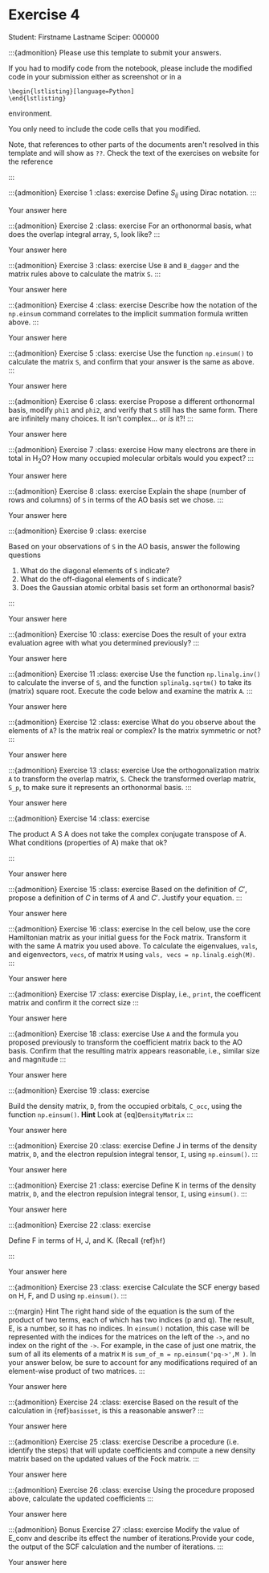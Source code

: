 # Exercise 4

Student:  Firstname Lastname    Sciper: 000000

:::{admonition} Please use this template to submit your answers. 

If you had to modify code from the notebook, please include the modified code in your submission either as screenshot or in a 

```
\begin{lstlisting}[language=Python]
\end{lstlisting}
```


environment. 

You only need to include the code cells that you modified.

Note, that references to other parts of the documents aren't resolved in this template and will show as `??`. Check the text of the exercises on website for the reference

:::

:::{admonition} Exercise 1
:class: exercise
Define $S_{ij}$ using Dirac notation.
:::

Your answer here

:::{admonition} Exercise 2
:class: exercise
For an orthonormal basis, what does the overlap integral array, `S`, look like?
:::

Your answer here

:::{admonition} Exercise 3
:class: exercise
 Use `B` and `B_dagger` and the matrix rules above to calculate the matrix `S`.
 :::

Your answer here

:::{admonition} Exercise 4
:class: exercise
Describe how the notation of the `np.einsum` command correlates to the implicit summation formula written above.
:::

Your answer here

:::{admonition} Exercise 5
:class: exercise
 Use the function `np.einsum()` to calculate the matrix `S`, and confirm that your answer is the same as above.
 :::

Your answer here

:::{admonition} Exercise 6
:class: exercise
Propose a different orthonormal basis, modify `phi1` and `phi2`, and verify that `S` still has the same form. There are infinitely many choices. It isn't complex... or *is* it?!
:::

Your answer here

:::{admonition} Exercise 7
:class: exercise
How many electrons are there in total in H$_2$O?
How many occupied molecular orbitals would you expect?
:::

Your answer here

:::{admonition} Exercise 8
:class: exercise
 Explain the shape (number of rows and columns) of `S` in terms of the AO basis set we chose.
 :::

Your answer here

:::{admonition} Exercise 9
:class: exercise

 Based on your observations of `S` in the AO basis, answer the following questions
1. What do the diagonal elements of `S` indicate?
2. What do the off-diagonal elements of `S` indicate?
3. Does the Gaussian atomic orbital basis set form an orthonormal basis? 

:::

Your answer here

:::{admonition} Exercise 10
:class: exercise
Does the result of your extra evaluation agree with what you determined previously?
:::

Your answer here

:::{admonition} Exercise 11
:class: exercise
 Use the function `np.linalg.inv()` to calculate the inverse of `S`, and the function `splinalg.sqrtm()` to take its (matrix) square root. Execute the code below and examine the matrix `A`.
 :::

Your answer here

:::{admonition} Exercise 12
:class: exercise
 What do you observe about the elements of `A`? Is the matrix real or complex? Is the matrix symmetric or not?
 :::

Your answer here

:::{admonition} Exercise 13
:class: exercise
Use the orthogonalization matrix `A` to transform the overlap matrix, `S`. Check the transformed overlap matrix, `S_p`, to make sure it represents an orthonormal basis.
:::

Your answer here

:::{admonition} Exercise 14
:class: exercise

The product A S A does not take the complex conjugate transpose of A. What conditions (properties of A) make that ok?

:::

Your answer here

:::{admonition} Exercise 15
:class: exercise
Based on the definition of $C'$, propose a definition of $C$ in terms of $A$ and $C'$. Justify your equation.
:::

Your answer here

:::{admonition} Exercise 16
:class: exercise
 In the cell below, use the core Hamiltonian matrix as your initial guess for the Fock matrix. Transform it with the same A matrix you used above.  To calculate the eigenvalues, `vals`, and eigenvectors, `vecs`, of matrix `M` using  `vals, vecs = np.linalg.eigh(M)`.
 :::

Your answer here

:::{admonition} Exercise 17
:class: exercise
 Display, i.e., `print`, the coefficent matrix and confirm it the correct size
 :::

Your answer here

:::{admonition} Exercise 18
:class: exercise
Use `A` and the formula you proposed previously to transform the coefficient matrix back to the AO basis. Confirm that the resulting matrix appears reasonable, i.e., similar size and magnitude
:::

Your answer here

:::{admonition} Exercise 19
:class: exercise

 Build the density matrix, `D`, from the occupied orbitals, `C_occ`, using the function `np.einsum()`. **Hint** Look at {eq}`DensityMatrix`
 :::

Your answer here

:::{admonition} Exercise 20
:class: exercise
Define J  in terms of the density matrix, `D`, and the electron repulsion integral tensor, `I`, using `np.einsum()`. 
:::

Your answer here

:::{admonition} Exercise 21
:class: exercise
 Define K  in terms of the density matrix, `D`, and the electron repulsion integral tensor, `I`, using `einsum()`. 
 :::

Your answer here

:::{admonition} Exercise 22
:class: exercise

 Define F in terms of H, J, and K. (Recall {ref}`hf`)

 :::

Your answer here

:::{admonition} Exercise 23
:class: exercise
 Calculate the SCF energy based on H, F, and D using `np.einsum()`.
:::

:::{margin} Hint
 The right hand side of the equation is the sum of the product of two terms, each of which has two indices (p and q). The result, E, is a number, so it has no indices. In `einsum()` notation, this case will be represented with the indices for the matrices on the left of the `->`, and no index on the right of the `->`. For example, in the case of just one matrix, the sum of all its elements of a matrix `M` is `sum_of_m = np.einsum('pq->',M )`. In your answer below, be sure to account for any modifications required of an element-wise product of two matrices.
:::

Your answer here

:::{admonition} Exercise 24
:class: exercise
 Based on the result of the calculation in {ref}`basisset`, is this a reasonable answer? 
 :::

Your answer here

:::{admonition} Exercise 25
:class: exercise
 Describe a procedure (i.e. identify the steps) that will update coefficients and compute a new density matrix based on the updated values of the Fock matrix. 
 :::

Your answer here

:::{admonition} Exercise 26
:class: exercise
 Using the procedure proposed above, calculate the updated coefficients
 :::

Your answer here

:::{admonition} Bonus Exercise 27
:class: exercise
Modify the value of E_conv and describe its effect the number of iterations.Provide your code, the output of the SCF calculation and the number of iterations.
:::

Your answer here